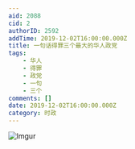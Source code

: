```yaml
---
aid: 2088
cid: 2
authorID: 2592
addTime: 2019-12-02T16:00:00.000Z
title: 一句话得罪三个最大的华人政党
tags:
    - 华人
    - 得罪
    - 政党
    - 一句
    - 三个
comments: []
date: 2019-12-02T16:00:00.000Z
category: 时政
---
```


![Imgur](https://i.imgur.com/7YiZQOg.jpg)
